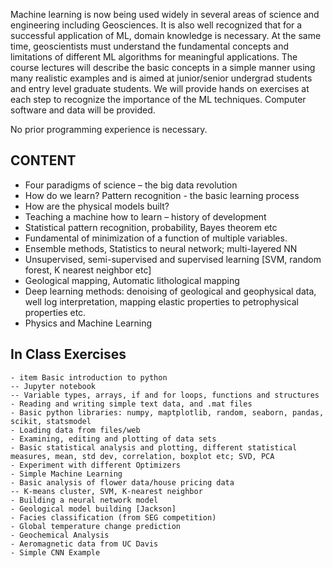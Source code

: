 Machine learning is now being used widely in several areas of science and engineering including
Geosciences. It is also well recognized that for a successful application of ML, domain
knowledge is necessary. At the same time, geoscientists must understand the fundamental
concepts and limitations of different ML algorithms for meaningful applications. The course
lectures will describe the basic concepts in a simple manner using many realistic examples and is
aimed at junior/senior undergrad students and entry level graduate students. We will provide hands on exercises at each step to
recognize the importance of the ML techniques. Computer software and data will be provided.

No prior programming experience is necessary. 

## CONTENT
- Four paradigms of science – the big data revolution 
- How do we learn? Pattern recognition - the basic learning process
- How are the physical models built?
- Teaching a machine how to learn – history of development
- Statistical pattern recognition, probability, Bayes theorem etc
- Fundamental of minimization of a function of multiple variables.
- Ensemble methods, Statistics to neural network; multi-layered NN
- Unsupervised, semi-supervised and supervised learning [SVM, random forest, K nearest
    neighbor etc]
- Geological mapping, Automatic lithological mapping
- Deep learning methods: denoising of geological and geophysical data, well log interpretation, mapping elastic properties to petrophysical properties etc.
-  Physics and Machine Learning

## In Class Exercises
    - item Basic introduction to python
    -- Jupyter notebook
    -- Variable types, arrays, if and for loops, functions and structures
    - Reading and writing simple text data, and .mat files
    - Basic python libraries: numpy, maptplotlib, random, seaborn, pandas, scikit, statsmodel
    - Loading data from files/web
    - Examining, editing and plotting of data sets
    - Basic statistical analysis and plotting, different statistical measures, mean, std dev, correlation, boxplot etc; SVD, PCA
    - Experiment with different Optimizers
    - Simple Machine Learning
    - Basic analysis of flower data/house pricing data
    -- K-means cluster, SVM, K-nearest neighbor
    - Building a neural network model
    - Geological model building [Jackson]
    - Facies classification (from SEG competition)
    - Global temperature change prediction
    - Geochemical Analysis 
    - Aeromagnetic data from UC Davis
    - Simple CNN Example  
